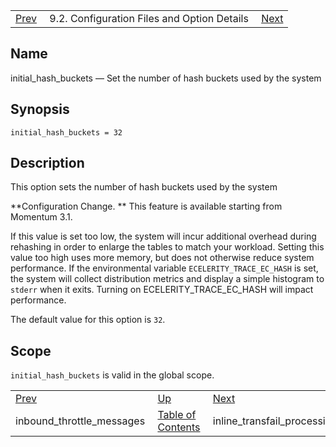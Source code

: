 |     |     |     |
| --- | --- | --- |
| [Prev](conf.ref.inbound_throttle_messages)  | 9.2. Configuration Files and Option Details |  [Next](conf.ref.inline_transfail_processing.php) |

<a name="conf.ref.initial_hash_buckets"></a>
## Name

initial_hash_buckets — Set the number of hash buckets used by the system

## Synopsis

`initial_hash_buckets = 32`

<a name="idp9912720"></a>
## Description

This option sets the number of hash buckets used by the system

**Configuration Change. ** This feature is available starting from Momentum 3.1.

If this value is set too low, the system will incur additional overhead during rehashing in order to enlarge the tables to match your workload. Setting this value too high uses more memory, but does not otherwise reduce system performance. If the environmental variable `ECELERITY_TRACE_EC_HASH` is set, the system will collect distribution metrics and display a simple histogram to `stderr` when it exits. Turning on ECELERITY_TRACE_EC_HASH will impact performance.

The default value for this option is `32`.

<a name="idp9919760"></a>
## Scope

`initial_hash_buckets` is valid in the global scope.

|     |     |     |
| --- | --- | --- |
| [Prev](conf.ref.inbound_throttle_messages)  | [Up](conf.ref.files.php) |  [Next](conf.ref.inline_transfail_processing.php) |
| inbound_throttle_messages  | [Table of Contents](index) |  inline_transfail_processing |
